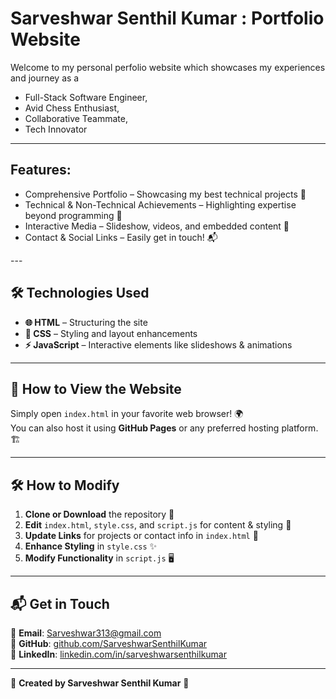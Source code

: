 <h1>Sarveshwar Senthil Kumar : Portfolio Website</h1>

Welcome to my personal perfolio website which showcases my experiences and journey as a 
<ul>
  <li>Full-Stack Software Engineer,</li>
  <li>Avid Chess Enthusiast,</li>
  <li>Collaborative Teammate,</li>
  <li>Tech Innovator</li>
</ul>

---

<h2>Features:</h2>
<ul>
  <li>Comprehensive Portfolio – Showcasing my best technical projects 🎯</li>
  <li>Technical & Non-Technical Achievements – Highlighting expertise beyond programming 🔬</li>
  <li>Interactive Media – Slideshow, videos, and embedded content 🎥 </li>
  <li>Contact & Social Links – Easily get in touch! 📬</li>
</ul>
---

## 🛠️ Technologies Used
- **🌐 HTML** – Structuring the site
- **🎨 CSS** – Styling and layout enhancements
- **⚡ JavaScript** – Interactive elements like slideshows & animations

---

## 🚀 How to View the Website
Simply open `index.html` in your favorite web browser! 🌍  
You can also host it using **GitHub Pages** or any preferred hosting platform. 🏗️

---

## 🛠️ How to Modify
1. **Clone or Download** the repository 📂  
2. **Edit** `index.html`, `style.css`, and `script.js` for content & styling 🎨  
3. **Update Links** for projects or contact info in `index.html` 🔗  
4. **Enhance Styling** in `style.css` ✨  
5. **Modify Functionality** in `script.js` 🖥️  

---

## 📬 Get in Touch
📧 **Email**: [Sarveshwar313@gmail.com](mailto:Sarveshwar313@gmail.com)  
🐙 **GitHub**: [github.com/SarveshwarSenthilKumar](https://github.com/SarveshwarSenthilKumar)  
🔗 **LinkedIn**: [linkedin.com/in/sarveshwarsenthilkumar](https://www.linkedin.com/in/sarveshwarsenthilkumar/)  

---

🚀 **Created by Sarveshwar Senthil Kumar** 🚀

